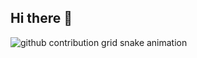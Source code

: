 ## Hi there 👋


<picture>
  <source media="(prefers-color-scheme: dark)" srcset="https://raw.githubusercontent.com/eslco/eslco/output/github-contribution-grid-snake-dark.svg">
  <source media="(prefers-color-scheme: light)" srcset="https://raw.githubusercontent.com/eslco/eslco/output/github-contribution-grid-snake.svg">
  <img alt="github contribution grid snake animation" src="https://raw.githubusercontent.com/eslco/eslco/output/github-contribution-grid-snake.svg">
</picture>
<!--
**eslco/eslco** is a ✨ _special_ ✨ repository because its `README.md` (this file) appears on your GitHub profile.

Here are some ideas to get you started:

- 🔭 I’m currently working on ...
- 🌱 I’m currently learning JavaScript, React, Python, DEX, Contract...
- 👯 I’m looking to collaborate on AES...
- 🤔 I’m looking for help with ...
- 💬 Ask me about the Tech Question...
- 📫 How to reach me: https://Linktr.ee/AesGO...
- 😄 Pronouns: Him | His ...
- ⚡ Fun fact: I haven't lived on Mars Still...
-->
